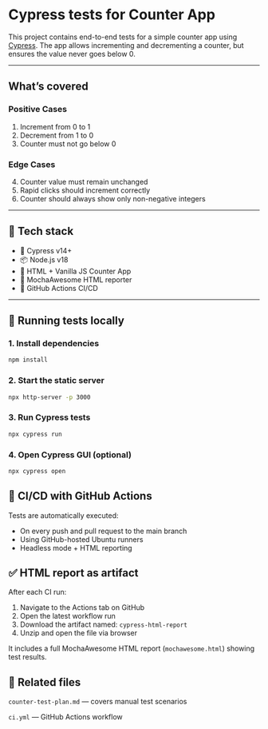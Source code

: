# Cypress tests for Counter App

This project contains end-to-end tests for a simple counter app using [Cypress](https://www.cypress.io/). The app allows incrementing and decrementing a counter, but ensures the value never goes below 0.

---

## What’s covered

### Positive Cases
1. Increment from 0 to 1
2. Decrement from 1 to 0
3. Counter must not go below 0

### Edge Cases
4. Counter value must remain unchanged
5. Rapid clicks should increment correctly
6. Counter should always show only non-negative integers

---

## 🧰 Tech stack

- 🧪 Cypress v14+
- 📦 Node.js v18
- 📜 HTML + Vanilla JS Counter App
- 🧾 MochaAwesome HTML reporter
- 🚀 GitHub Actions CI/CD

---

## 🚀 Running tests locally

### 1. Install dependencies
```bash
npm install
```
### 2. Start the static server
```bash
npx http-server -p 3000
```

### 3. Run Cypress tests
```bash
npx cypress run
```

### 4. Open Cypress GUI (optional)
```bash
npx cypress open
```

## 🤖 CI/CD with GitHub Actions
Tests are automatically executed:

- On every push and pull request to the main branch 
- Using GitHub-hosted Ubuntu runners 
- Headless mode + HTML reporting

## ✅ HTML report as artifact
After each CI run:

1. Navigate to the Actions tab on GitHub 
2. Open the latest workflow run 
3. Download the artifact named:
   ``cypress-html-report``
4. Unzip and open the file via browser

It includes a full MochaAwesome HTML report (``mochawesome.html``) showing test results.

## 🔗 Related files
``counter-test-plan.md`` — covers manual test scenarios

``ci.yml`` — GitHub Actions workflow
